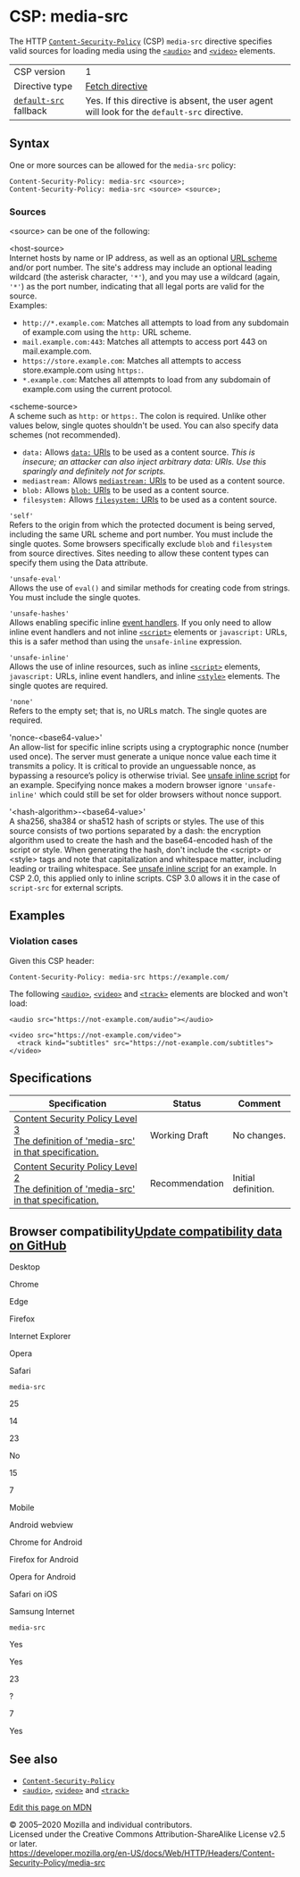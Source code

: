 CSP: media-src
==============

The HTTP [`Content-Security-Policy`](../content-security-policy) (CSP) `media-src` directive specifies valid sources for loading media using the [`<audio>`](https://developer.mozilla.org/en-US/docs/Web/HTML/Element/audio) and [`<video>`](https://developer.mozilla.org/en-US/docs/Web/HTML/Element/video) elements.

<table><tbody><tr class="odd"><td>CSP version</td><td>1</td></tr><tr class="even"><td>Directive type</td><td><a href="https://developer.mozilla.org/en-US/docs/Glossary/Fetch_directive">Fetch directive</a></td></tr><tr class="odd"><td><a href="default-src"><code>default-src</code></a> fallback</td><td>Yes. If this directive is absent, the user agent will look for the <code>default-src</code> directive.</td></tr></tbody></table>

Syntax
------

One or more sources can be allowed for the `media-src` policy:

    Content-Security-Policy: media-src <source>;
    Content-Security-Policy: media-src <source> <source>;

### Sources

&lt;source&gt; can be one of the following:

&lt;host-source&gt;  
Internet hosts by name or IP address, as well as an optional [URL scheme](https://developer.mozilla.org/en-US/docs/URIs_and_URLs) and/or port number. The site's address may include an optional leading wildcard (the asterisk character, `'*'`), and you may use a wildcard (again, `'*'`) as the port number, indicating that all legal ports are valid for the source.  
Examples:

-   `http://*.example.com`: Matches all attempts to load from any subdomain of example.com using the `http:` URL scheme.
-   `mail.example.com:443`: Matches all attempts to access port 443 on mail.example.com.
-   `https://store.example.com`: Matches all attempts to access store.example.com using `https:`.
-   `*.example.com`: Matches all attempts to load from any subdomain of example.com using the current protocol.

&lt;scheme-source&gt;  
A scheme such as `http:` or `https:`. The colon is required. Unlike other values below, single quotes shouldn't be used. You can also specify data schemes (not recommended).

-   `data:` Allows [`data:` URIs](../../basics_of_http/data_uris) to be used as a content source. *This is insecure; an attacker can also inject arbitrary data: URIs. Use this sparingly and definitely not for scripts.*
-   `mediastream:` Allows [`mediastream:` URIs](https://developer.mozilla.org/en-US/docs/Web/API/MediaStream_API) to be used as a content source.
-   `blob:` Allows [`blob:` URIs](https://developer.mozilla.org/en-US/docs/Web/API/Blob) to be used as a content source.
-   `filesystem:` Allows [`filesystem:` URIs](https://developer.mozilla.org/en-US/docs/Web/API/FileSystem) to be used as a content source.

`'self'`  
Refers to the origin from which the protected document is being served, including the same URL scheme and port number. You must include the single quotes. Some browsers specifically exclude `blob` and `filesystem` from source directives. Sites needing to allow these content types can specify them using the Data attribute.

`'unsafe-eval'`  
Allows the use of `eval()` and similar methods for creating code from strings. You must include the single quotes.

`'unsafe-hashes'`  
Allows enabling specific inline [event handlers](https://developer.mozilla.org/en-US/docs/Web/Guide/Events/Event_handlers). If you only need to allow inline event handlers and not inline [`<script>`](https://developer.mozilla.org/en-US/docs/Web/HTML/Element/script) elements or `javascript:` URLs, this is a safer method than using the `unsafe-inline` expression.

`'unsafe-inline'`  
Allows the use of inline resources, such as inline [`<script>`](https://developer.mozilla.org/en-US/docs/Web/HTML/Element/script) elements, `javascript:` URLs, inline event handlers, and inline [`<style>`](https://developer.mozilla.org/en-US/docs/Web/HTML/Element/style) elements. The single quotes are required.

`'none'`  
Refers to the empty set; that is, no URLs match. The single quotes are required.

'nonce-&lt;base64-value&gt;'  
An allow-list for specific inline scripts using a cryptographic nonce (number used once). The server must generate a unique nonce value each time it transmits a policy. It is critical to provide an unguessable nonce, as bypassing a resource’s policy is otherwise trivial. See [unsafe inline script](script-src#Unsafe_inline_script) for an example. Specifying nonce makes a modern browser ignore `'unsafe-inline'` which could still be set for older browsers without nonce support.

'&lt;hash-algorithm&gt;-&lt;base64-value&gt;'  
A sha256, sha384 or sha512 hash of scripts or styles. The use of this source consists of two portions separated by a dash: the encryption algorithm used to create the hash and the base64-encoded hash of the script or style. When generating the hash, don't include the &lt;script&gt; or &lt;style&gt; tags and note that capitalization and whitespace matter, including leading or trailing whitespace. See [unsafe inline script](script-src#Unsafe_inline_script) for an example. In CSP 2.0, this applied only to inline scripts. CSP 3.0 allows it in the case of `script-src` for external scripts.

Examples
--------

### Violation cases

Given this CSP header:

    Content-Security-Policy: media-src https://example.com/

The following [`<audio>`](https://developer.mozilla.org/en-US/docs/Web/HTML/Element/audio), [`<video>`](https://developer.mozilla.org/en-US/docs/Web/HTML/Element/video) and [`<track>`](https://developer.mozilla.org/en-US/docs/Web/HTML/Element/track) elements are blocked and won't load:

    <audio src="https://not-example.com/audio"></audio>

    <video src="https://not-example.com/video"> 
      <track kind="subtitles" src="https://not-example.com/subtitles"> 
    </video>

Specifications
--------------

<table><thead><tr class="header"><th>Specification</th><th>Status</th><th>Comment</th></tr></thead><tbody><tr class="odd"><td><a href="https://w3c.github.io/webappsec-csp/#directive-media-src">Content Security Policy Level 3<br />
<span class="small">The definition of 'media-src' in that specification.</span></a></td><td><span class="spec-WD">Working Draft</span></td><td>No changes.</td></tr><tr class="even"><td><a href="https://w3c.github.io/webappsec-csp/2/#directive-media-src">Content Security Policy Level 2<br />
<span class="small">The definition of 'media-src' in that specification.</span></a></td><td><span class="spec-REC">Recommendation</span></td><td>Initial definition.</td></tr></tbody></table>

Browser compatibility<a href="https://github.com/mdn/browser-compat-data" class="bc-github-link">Update compatibility data on GitHub</a>
----------------------------------------------------------------------------------------------------------------------------------------

Desktop

<span class="bc-head-txt-label bc-head-icon-chrome">Chrome</span>

<span class="bc-head-txt-label bc-head-icon-edge">Edge</span>

<span class="bc-head-txt-label bc-head-icon-firefox">Firefox</span>

<span class="bc-head-txt-label bc-head-icon-ie">Internet Explorer</span>

<span class="bc-head-txt-label bc-head-icon-opera">Opera</span>

<span class="bc-head-txt-label bc-head-icon-safari">Safari</span>

`media-src`

25

14

23

No

15

7

Mobile

<span class="bc-head-txt-label bc-head-icon-webview_android">Android webview</span>

<span class="bc-head-txt-label bc-head-icon-chrome_android">Chrome for Android</span>

<span class="bc-head-txt-label bc-head-icon-firefox_android">Firefox for Android</span>

<span class="bc-head-txt-label bc-head-icon-opera_android">Opera for Android</span>

<span class="bc-head-txt-label bc-head-icon-safari_ios">Safari on iOS</span>

<span class="bc-head-txt-label bc-head-icon-samsunginternet_android">Samsung Internet</span>

`media-src`

Yes

Yes

23

?

7

Yes

See also
--------

-   [`Content-Security-Policy`](../content-security-policy)
-   [`<audio>`](https://developer.mozilla.org/en-US/docs/Web/HTML/Element/audio), [`<video>`](https://developer.mozilla.org/en-US/docs/Web/HTML/Element/video) and [`<track>`](https://developer.mozilla.org/en-US/docs/Web/HTML/Element/track)

<a href="https://developer.mozilla.org/en-US/docs/Web/HTTP/Headers/Content-Security-Policy/media-src$edit" class="_attribution-link">Edit this page on MDN</a>

© 2005–2020 Mozilla and individual contributors.  
Licensed under the Creative Commons Attribution-ShareAlike License v2.5 or later.  
<a href="https://developer.mozilla.org/en-US/docs/Web/HTTP/Headers/Content-Security-Policy/media-src" class="_attribution-link">https://developer.mozilla.org/en-US/docs/Web/HTTP/Headers/Content-Security-Policy/media-src</a>
